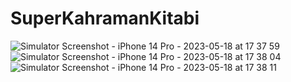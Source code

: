 # SuperKahramanKitabi

![Simulator Screenshot - iPhone 14 Pro - 2023-05-18 at 17 37 59](https://github.com/FatihEmin48/SuperKahramanKitabi/assets/55911470/c2b11457-2fa9-4106-a44b-af7dcd4b2026)![Simulator Screenshot - iPhone 14 Pro - 2023-05-18 at 17 38 04](https://github.com/FatihEmin48/SuperKahramanKitabi/assets/55911470/eb443267-8f00-411f-b935-98874cc3bbd3)![Simulator Screenshot - iPhone 14 Pro - 2023-05-18 at 17 38 11](https://github.com/FatihEmin48/SuperKahramanKitabi/assets/55911470/7b547c50-d1e6-4a0f-829e-0434be059dbc)

